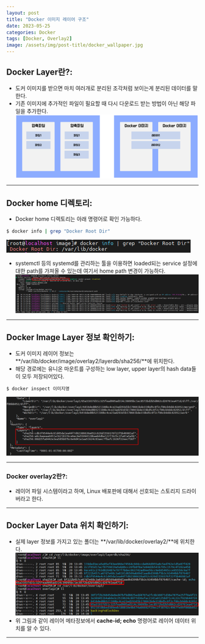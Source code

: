 ```yaml
---
layout: post
title: "Docker 이미지 레이어 구조"
date: 2023-05-25
categories: Docker 
tags: [Docker, Overlay2]
image: /assets/img/post-title/docker_wallpaper.jpg
---
```


## Docker Layer란?:
- 도커 이미지를 받으면 마치 여러개로 분리된 조각처럼 보이는게 분리된 데이터를 말한다.
- 기존 이미지에 추가적인 파일이 필요할 때 다시 다운로드 받는 방법이 아닌 해당 파일을 추가한다.
[![docker 이미지와 압축파일 비교](/assets/img/post/docker/docker%20%EC%9D%B4%EB%AF%B8%EC%A7%80%EC%99%80%20%EC%95%95%EC%B6%95%ED%8C%8C%EC%9D%BC%20%EA%B5%AC%EC%84%B1%20%EB%B9%84%EA%B5%90.PNG)](/assets/img/post/docker/docker%20%EC%9D%B4%EB%AF%B8%EC%A7%80%EC%99%80%20%EC%95%95%EC%B6%95%ED%8C%8C%EC%9D%BC%20%EA%B5%AC%EC%84%B1%20%EB%B9%84%EA%B5%90.PNG)

* * *

## Docker home 디렉토리:
- Docker home 디렉토리는 아래 명령어로 확인 가능하다.
```bash
$ docker info | grep "Docker Root Dir"
```
[![텍스트](/assets/img/post/docker/docker%20home%20%EC%9C%84%EC%B9%98%20%ED%99%95%EC%9D%B8%20%EB%AA%85%EB%A0%B9%EC%96%B4.PNG)](/assets/img/post/docker/docker%20home%20%EC%9C%84%EC%B9%98%20%ED%99%95%EC%9D%B8%20%EB%AA%85%EB%A0%B9%EC%96%B4.PNG)

- systemctl 등의 systemd를 관리하는 툴을 이용하면 loaded되는 service 설정에 대한 path를 가져올 수 있는데 여기서 home path 변경이 가능하다.
[![텍스트](/assets/img/post/docker/docker%20service%20%EB%A1%9C%EB%93%9C%EB%90%98%EB%8A%94%20%EA%B2%BD%EB%A1%9C.PNG)](/assets/img/post/docker/docker%20service%20%EB%A1%9C%EB%93%9C%EB%90%98%EB%8A%94%20%EA%B2%BD%EB%A1%9C.PNG)

* * *

## Docker Image Layer 정보 확인하기:
- 도커 이미지 레이어 정보는 **/var/lib/docker/image/overlay2/layerdb/sha256/**에 위치한다.
- 해당 경로에는 유니온 마운트를 구성하는 low layer, upper layer의 hash data들이 모두 저장되어있다.
```bash
$ docker inspect 이미지명
```
[![docker 이미지 레이어 정보 확인](/assets/img/post/docker/docker%20%EC%9D%B4%EB%AF%B8%EC%A7%80%20%EB%A0%88%EC%9D%B4%EC%96%B4%20%EC%A0%95%EB%B3%B4%20%ED%99%95%EC%9D%B8.PNG)](/assets/img/post/docker/docker%20%EC%9D%B4%EB%AF%B8%EC%A7%80%20%EB%A0%88%EC%9D%B4%EC%96%B4%20%EC%A0%95%EB%B3%B4%20%ED%99%95%EC%9D%B8.PNG)

* * *

### Docker overlay2란?:
- 레이어 파일 시스템이라고 하며, Linux 배포판에 대해서 선호되는 스토리지 드라이버라고 한다.

* * *

## Docker Layer Data 위치 확인하기:
- 실제 layer 정보를 가지고 있는 폴더는 **/var/lib/docker/overlay2/**에 위치한다.
[![docker 레이어 데이터 위치 확인](/assets/img/post/docker/docker%20%EB%A0%88%EC%9D%B4%EC%96%B4%20%EB%8D%B0%EC%9D%B4%ED%84%B0%20%EC%9C%84%EC%B9%98%20%ED%99%95%EC%9D%B8.PNG)](/assets/img/post/docker/docker%20%EB%A0%88%EC%9D%B4%EC%96%B4%20%EB%8D%B0%EC%9D%B4%ED%84%B0%20%EC%9C%84%EC%B9%98%20%ED%99%95%EC%9D%B8.PNG)
- 위 그림과 같이 레이어 메타정보에서 **cache-id; echo** 명령어로 레이어 데이터 위치를 알 수 있다.

* * *